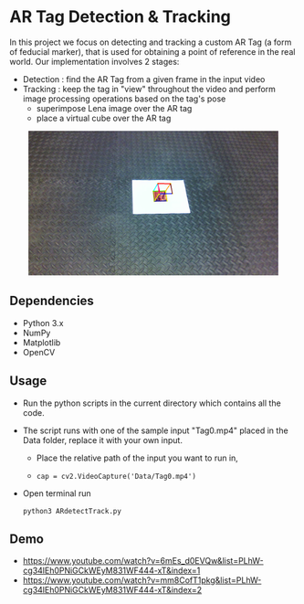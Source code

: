 # AR Tag Detection & Tracking

In this project we focus on detecting and tracking a custom AR Tag (a form of feducial marker), that is used for obtaining a
point of reference in the real world. Our implementation involves 2 stages:
- Detection : find the AR Tag from a given frame in the input video
- Tracking  : keep the tag in "view" throughout the video and perform image processing operations based on the tag's pose
  - superimpose Lena image over the AR tag
  - place a virtual cube over the AR tag


<p align="center">
  <p align="center"><img src="Output/artag.PNG"></p>
</p>

## Dependencies
- Python 3.x
- NumPy
- Matplotlib
- OpenCV

## Usage
- Run the python scripts in the current directory which contains all the code.
- The script runs with one of the sample input "Tag0.mp4" placed in the Data folder, replace it with your own input.
  - Place the relative path of the input you want to run in,
  - 
    ```
    cap = cv2.VideoCapture('Data/Tag0.mp4')
    ```
    
- Open terminal run

  ```
  python3 ARdetectTrack.py
  ``` 

## Demo
- https://www.youtube.com/watch?v=6mEs_d0EVQw&list=PLhW-cg34lEh0PNiGCkWEyM831WF444-xT&index=1
- https://www.youtube.com/watch?v=mm8CofT1pkg&list=PLhW-cg34lEh0PNiGCkWEyM831WF444-xT&index=2
